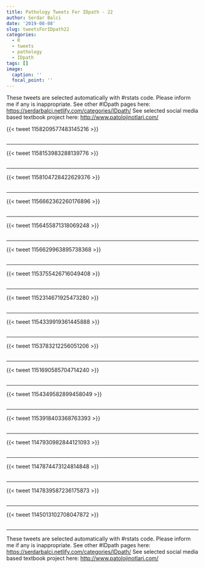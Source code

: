 ```yaml
---
title: Pathology Tweets For IDpath - 22
author: Serdar Balci
date: '2019-08-08'
slug: tweetsForIDpath22
categories:
  - R
  - tweets
  - pathology
  - IDpath
tags: []
image:
  caption: ''
  focal_point: ''
---
```



These tweets are selected automatically with #rstats code. Please inform me if any is inappropriate.
See other #IDpath pages here: https://serdarbalci.netlify.com/categories/IDpath/ 
See selected social media based textbook project here: http://www.patolojinotlari.com/

{{< tweet 1158209577483145216 >}}
<br>
<br>
<hr>
{{< tweet 1158153983288139776 >}}
<br>
<br>
<hr>
{{< tweet 1158104728422629376 >}}
<br>
<br>
<hr>
{{< tweet 1156662362260176896 >}}
<br>
<br>
<hr>
{{< tweet 1156455871318069248 >}}
<br>
<br>
<hr>
{{< tweet 1156629963895738368 >}}
<br>
<br>
<hr>
{{< tweet 1153755426716049408 >}}
<br>
<br>
<hr>
{{< tweet 1152314671925473280 >}}
<br>
<br>
<hr>
{{< tweet 1154339919361445888 >}}
<br>
<br>
<hr>
{{< tweet 1153783212256051206 >}}
<br>
<br>
<hr>
{{< tweet 1151690585704714240 >}}
<br>
<br>
<hr>
{{< tweet 1154349582899458049 >}}
<br>
<br>
<hr>
{{< tweet 1153918403368763393 >}}
<br>
<br>
<hr>
{{< tweet 1147930982844121093 >}}
<br>
<br>
<hr>
{{< tweet 1147874473124814848 >}}
<br>
<br>
<hr>
{{< tweet 1147839587236175873 >}}
<br>
<br>
<hr>
{{< tweet 1145013102708047872 >}}
<br>
<br>
<hr>


These tweets are selected automatically with #rstats code. Please inform me if any is inappropriate.
See other #IDpath pages here: https://serdarbalci.netlify.com/categories/IDpath/ 
See selected social media based textbook project here: http://www.patolojinotlari.com/
